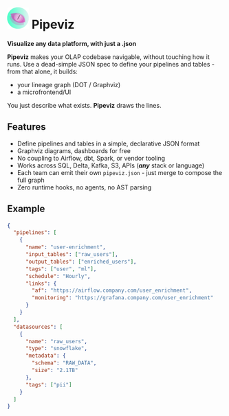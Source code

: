 # <img src="pix/stageview.png" width="50"> Pipeviz
**Visualize any data platform, with just a .json**

**Pipeviz** makes your OLAP codebase navigable, without touching how it runs.  Use a dead-simple JSON spec to define your pipelines and tables - from that alone, it builds:
- your lineage graph (DOT / Graphviz)
- a microfrontend/UI

You just describe what exists. **Pipeviz** draws the lines.

## Features
- Define pipelines and tables in a simple, declarative JSON format
- Graphviz diagrams, dashboards for free
- No coupling to Airflow, dbt, Spark, or vendor tooling
- Works across SQL, Delta, Kafka, S3, APIs (**_any_** stack or language)
- Each team can emit their own `pipeviz.json` - just merge to compose the full graph
- Zero runtime hooks, no agents, no AST parsing

## Example
```json
{
  "pipelines": [
    {
      "name": "user-enrichment",
      "input_tables": ["raw_users"],
      "output_tables": ["enriched_users"],
      "tags": ["user", "ml"],
      "schedule": "Hourly",
      "links": {
        "af": "https://airflow.company.com/user_enrichment",
        "monitoring": "https://grafana.company.com/user_enrichment"
      }
    }
  ],
  "datasources": [
    {
      "name": "raw_users",
      "type": "snowflake",
      "metadata": {
        "schema": "RAW_DATA",
        "size": "2.1TB"
      },
      "tags": ["pii"]
    }
  ]
}
```
